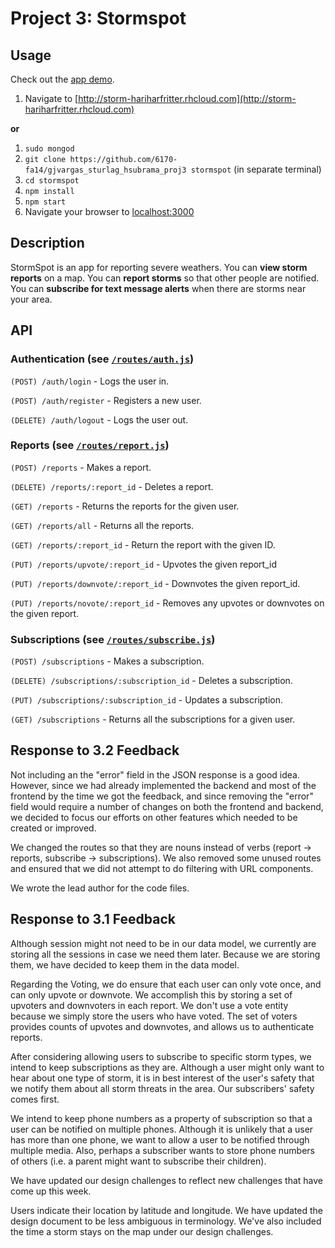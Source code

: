 # Project 3: Stormspot

## Usage

Check out the [app demo](https://www.youtube.com/watch?v=G7n9BIvYUT4&feature=youtu.be).

1. Navigate to [http://storm-hariharfritter.rhcloud.com](http://storm-hariharfritter.rhcloud.com)

**or**

1. `sudo mongod`
2. `git clone https://github.com/6170-fa14/gjvargas_sturlag_hsubrama_proj3 stormspot` (in separate terminal)
3. `cd stormspot`
4. `npm install`
5. `npm start`
6. Navigate your browser to [localhost:3000](http://localhost:3000)

## Description

StormSpot is an app for reporting severe weathers. You can **view storm reports** on a map. You can **report storms** so that other people are notified. You can **subscribe for text message alerts** when there are storms near your area.

## API

### Authentication (see [`/routes/auth.js`](https://github.com/6170-fa14/gjvargas_sturlag_hsubrama_proj3/blob/master/routes/auth.js))

`(POST) /auth/login` - Logs the user in.

`(POST) /auth/register` - Registers a new user.

`(DELETE) /auth/logout` - Logs the user out.

### Reports  (see [`/routes/report.js`](https://github.com/6170-fa14/gjvargas_sturlag_hsubrama_proj3/blob/master/routes/report.js))

`(POST) /reports` - Makes a report.

`(DELETE) /reports/:report_id` - Deletes a report.

`(GET) /reports` - Returns the reports for the given user.

`(GET) /reports/all` - Returns all the reports.

`(GET) /reports/:report_id` - Return the report with the given ID.

`(PUT) /reports/upvote/:report_id` - Upvotes the given report_id

`(PUT) /reports/downvote/:report_id` - Downvotes the given report_id.

`(PUT) /reports/novote/:report_id` - Removes any upvotes or downvotes on the given report.

### Subscriptions  (see [`/routes/subscribe.js`](https://github.com/6170-fa14/gjvargas_sturlag_hsubrama_proj3/blob/master/routes/subscribe.js))

`(POST) /subscriptions` - Makes a subscription.

`(DELETE) /subscriptions/:subscription_id` - Deletes a subscription.

`(PUT) /subscriptions/:subscription_id` - Updates a subscription.

`(GET) /subscriptions` - Returns all the subscriptions for a given user.

## Response to 3.2 Feedback

Not including an the "error" field in the JSON response is a good idea. However, since we had already implemented the backend and most of the frontend by the time we got the feedback, and since removing the "error" field would require a number of changes on both the frontend and backend, we decided to focus our efforts on other features which needed to be created or improved.

We changed the routes so that they are nouns instead of verbs (report -> reports, subscribe -> subscriptions). We also removed some unused routes and ensured that we did not attempt to do filtering with URL components.

We wrote the lead author for the code files.

## Response to 3.1 Feedback

Although session might not need to be in our data model, we currently are
storing all the sessions in case we need them later. Because we are storing
them, we have decided to keep them in the data model.

Regarding the Voting, we do ensure that each user can only vote once, and
can only upvote or downvote. We accomplish this by storing a set of upvoters
and downvoters in each report. We don't use a vote entity because we simply
store the users who have voted. The set of voters provides counts of upvotes
and downvotes, and allows us to authenticate reports.

After considering allowing users to subscribe to specific storm types, we
intend to keep subscriptions as they are. Although a user might only want to
hear about one type of storm, it is in best interest of the user's safety that
we notify them about all storm threats in the area. Our subscribers' safety comes
first.

We intend to keep phone numbers as a property of subscription so that a user
can be notified on multiple phones. Although it is unlikely that a user has
more than one phone, we want to allow a user to be notified through multiple
media. Also, perhaps a subscriber wants to store phone numbers of others (i.e.
a parent might want to subscribe their children).

We have updated our design challenges to reflect new challenges that have come
up this week.

Users indicate their location by latitude and longitude. We have updated the
design document to be less ambiguous in terminology. We've also included the
time a storm stays on the map under our design challenges.

